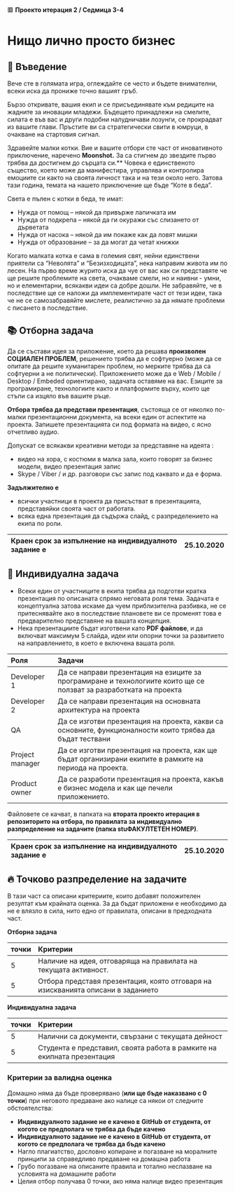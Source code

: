 🟥 **Проекто итерация 2 / Седмица 3-4**

# Нищо лично просто бизнес

## 🚀 Въведение

Вече сте в голямата игра, оглеждайте се често и бъдете внимателни, всеки иска да прониже точно вашият гръб. 

Бързо откривате, вашия екип и се присъединявате към редиците на жадните за иновации младежи. Бъдещето принадлежи на смелите, силата е във вас и други подобни налудничави лозунги, се прокрадват из вашите глави. Пръстите ви са стратегически свити в юмруци, в очакване на стартовия сигнал. 

Здравейте малки котки. Вие и вашите отбори сте част от иновативното приключение, наречено **Moonshot.** За са стигнем до звездите първо трябва да достигнем до сърцата си.** Човека е единственото същество, което може да манифестира, управлява и контролира емоциите си както на своята личност така и на тези около него. Затова тази година, темата на нашето приключение ще бъде “Коте в беда”. 

Света е пълен с котки в беда, те имат:

- Нужда от помощ – някой да привърже лапичката им
- Нужда от подкрепа – някой да ги окуражи със слизането от дърветата
- Нужда от насока – някой да им покаже как да ловят мишки
- Нужда от образование – за да могат да четат книжки

Когато малката котка е сама в големия свят, нейни единствени приятели са “Неволята” и “Безизходицата”, нека направим живота им по лесен. 
На първо време журито иска да чуе от вас как си представяте че ще решите проблемите на света, очакваме смели, но и наивни -  умни, но и елементарни, всякакви идеи са добре дошли.
Не забравяйте, че в последствие ще се наложи да имплементирате част от тези идеи, така че не се самозабравяйте мислете, реалистично за да нямате проблеми с писането в последствие.

## 📚 Отборна задача

Да се състави идея за приложение, което да решава **произволен СОЦИАЛЕН ПРОБЛЕМ**, решението трябва да е софтуерно (може да се опитате да решите хуманитарен проблем, но мерките трябва да са софтуерни а не политически). Приложението може да е Web / Mobile / Desktop / Embeded ориентирано, задачата оставяме на вас. Езиците за програмиране, технологиите както и платформите върху, които ще стъпи са изцяло във вашите ръце. 

**Отбора трябва да представи презентация**, състояща се от няколко по-малки презентационни документа, на всеки един от аспектите на проекта. Запишете презентацията си под формата на видео, с ясно  отчетливо аудио.

Допускат се всякакви креативни методи за представяне на идеята : 

- видео на хора, с костюми в малка зала, които говорят за бизнес модели, видео презентация запис
- Skype / Viber / и др. разговори със запис под каквато и да е форма. 

**Задължително e** 
- всички участници в проекта да присъстват в презентацията, представяйки своята част от работата.
- всяка една презентация да съдържа слайд, с разпределението на екипа по роли.

|**Краен срок за изпълнение на индивидуалното задание е**|**25.10.2020**|
| :- | :-: |

## 📘 Индивидуална задача

- Всеки един от участниците в екипа трябва да подготви кратка презентация по описаната спрямо неговата роля тема. Задачата е концептуална затова искаме да чуем приблизителна разбивка, не се притеснявайте ако в последствие плановете ви се променят това е предварително представяне на вашата концепция.
- Нека презентациите бъдат изготвени като **PDF файлове**, и да включват максимум 5 слайда, идеи или опорни точки за развитието на направлението, в което е включена вашата роля.

|**Роля**|**Задачи**|
| :- | :- |
|Developer 1|Да се направи презентация на езиците за програмиране и технологиите които ще се ползват за разработката на проекта|
|Developer 2 |Да се направи презентация на основната архитектура на проекта|
|QA|Да се изготви презентация на проекта, какви са основните, функционалности които трябва да бъдат тествани|
|Project manager|Да се изготви презентация на проекта, как ще бъдат организирани екипите в рамките на периода на проекта. |
|Product owner|Да се разработи презентация на проекта, какъв е бизнес модела и как ще печели приложението.|

Файловете се качват, в папката на **втората проекто итерация в репозиторито на отбора, по правилата за индивидуално разпределение на задачите (папка stuФАКУЛТЕТЕН НОМЕР)**.

|**Краен срок за изпълнение на индивидуалното задание е**|**25.10.2020**|
| :- | :-: |

## 🔥 Точково разпределение на задачите
В тази част са описани критериите, които добавят положителен резултат към крайната оценка. За да бъдат приложени е необходимо да не е влязло в сила, нито едно от правилата, описани в предходната част.

**Отборна задача**

|**точки**|**Критерии**|
| :- | :- |
|5|Наличие на идея, отговаряща на правилата на текущата активност.|
|5|Отбора представя презентация, която отговаря на изискванията описани в заданието|

**Индивидуална задача**

|**точки**|**Критерии**|
| :- | :- |
|5|Налични са документи, свързани с текущата дейност|
|5|Студента е представил, своята работа в рамките на екипната презентация|


### Критерии за валидна оценка

Домашно няма да бъде проверявано (**или ще бъде наказвано с 0 точки**) при неговото предаване ако налице са някои от следните обстоятелства:
- **Индивидуалното задание не е качено в**  **GitHub**  **от студента, от когото се предполага че трябва да бъде качено**
- **Индивидуалното задание не е качено в**  **GitHub**  **от студента, от когото се предполага че трябва да бъде качено**
- Нагло плагиатство, дословно копиране и погазване на моралните принципи за справедливо предаване на домашна работа
- Грубо погазване на описаните правила и тотално неспазване на условията на домашните работи
- Целия отбор получава 0 точки, ако няма налице видео презентация
